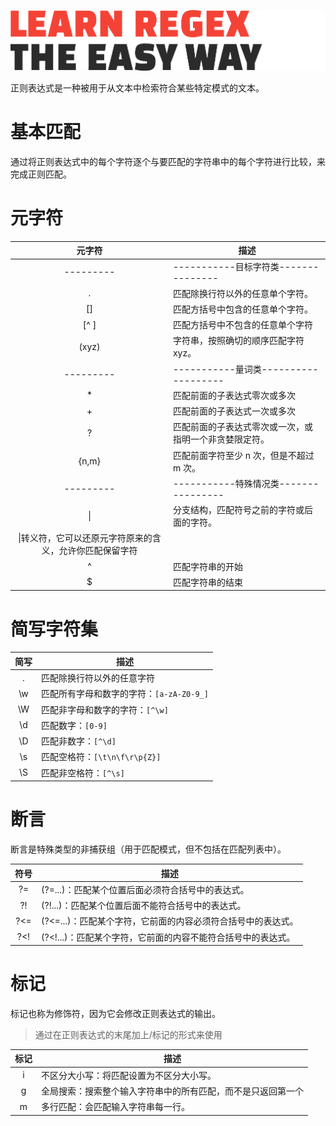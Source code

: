 <!-- regex.md -->

![](assets/regexlog.png)

正则表达式是一种被用于从文本中检索符合某些特定模式的文本。


# 基本匹配

通过将正则表达式中的每个字符逐个与要匹配的字符串中的每个字符进行比较，来完成正则匹配。



# 元字符

|元字符|描述|
|:----:|----|
|---------| -----------目标字符类--------------- |
|.|匹配除换行符以外的任意单个字符。|
|\[]|匹配方括号中包含的任意单个字符。|
|\[^ ]|匹配方括号中不包含的任意单个字符|
|(xyz)|字符串，按照确切的顺序匹配字符 xyz。|
|---------| -----------量词类-------------------|
|*|匹配前面的子表达式零次或多次|
|+|匹配前面的子表达式一次或多次|
|?|匹配前面的子表达式零次或一次，或指明一个非贪婪限定符。|
|{n,m}|匹配前面字符至少 n 次，但是不超过 m 次。|
|---------| -----------特殊情况类----------------|
|\||分支结构，匹配符号之前的字符或后面的字符。|
|\\|转义符，它可以还原元字符原来的含义，允许你匹配保留字符|
|^|匹配字符串的开始|
|$|匹配字符串的结束|


# 简写字符集

|简写|描述|
|:----:|----|
|.|匹配除换行符以外的任意字符|
|\w|匹配所有字母和数字的字符：`[a-zA-Z0-9_]`|
|\W|匹配非字母和数字的字符：`[^\w]`|
|\d|匹配数字：`[0-9]`|
|\D|匹配非数字：`[^\d]`|
|\s|匹配空格符：`[\t\n\f\r\p{Z}]`|
|\S|匹配非空格符：`[^\s]`|

# 断言

断言是特殊类型的非捕获组（用于匹配模式，但不包括在匹配列表中）。

|符号|描述|
|:----:|----|
|?=|(?=...)：匹配某个位置后面必须符合括号中的表达式。|
|?!|(?!...)：匹配某个位置后面不能符合括号中的表达式。|
|?<=|(?<=...)：匹配某个字符，它前面的内容必须符合括号中的表达式。|
|?<!|(?<!...)：匹配某个字符，它前面的内容不能符合括号中的表达式。|


# 标记

标记也称为修饰符，因为它会修改正则表达式的输出。
> 通过在正则表达式的末尾加上/标记的形式来使用

|标记|描述|
|:----:|----|
|i|不区分大小写：将匹配设置为不区分大小写。|
|g|全局搜索：搜索整个输入字符串中的所有匹配，而不是只返回第一个|
|m|多行匹配：会匹配输入字符串每一行。|





